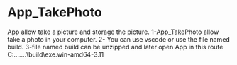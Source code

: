 # App_TakePhoto
App allow take a picture and storage the picture.
1-App_TakePhoto allow take a photo in your computer.
2- You can use vscode or use the file named build.
3-file named build can be unzipped and later open App in this route C:.......\build\exe.win-amd64-3.11
